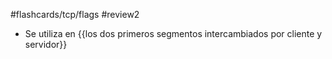 #flashcards/tcp/flags
#review2 

- Se utiliza en {{los dos primeros segmentos intercambiados por cliente y servidor}}